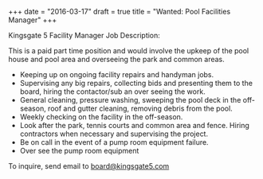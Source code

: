 +++
date = "2016-03-17"
draft = true
title = "Wanted: Pool Facilities Manager"
+++

Kingsgate 5 Facility Manager Job Description:

This is a paid part time position and would involve the upkeep of the pool house and pool area and overseeing the park and common areas.

<!--more-->

- Keeping up on ongoing facility repairs and handyman jobs.
- Supervising any big repairs, collecting bids and presenting them to the board, hiring the contactor/sub an over seeing the work.
- General cleaning, pressure washing, sweeping the pool deck in the off-season, roof and gutter cleaning, removing debris from the pool.
- Weekly checking on the facility in the off-season.
- Look after the park, tennis courts and common area and fence. Hiring contractors when necessary and supervising the project.
- Be on call in the event of a pump room equipment failure.
- Over see the pump room equipment 

To inquire, send email to board@kingsgate5.com

